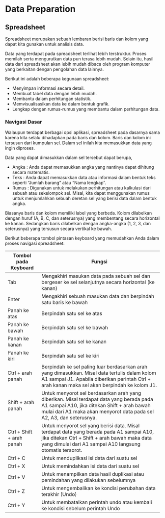# Data Preparation

## Spreadsheet

Spreadsheet merupakan sebuah lembaran berisi baris dan kolom yang dapat kita gunakan untuk analisis data.

Data yang terdapat pada spreadsheet terlihat lebih terstruktur. Proses memilah serta mengurutkan data pun terasa lebih mudah. Selain itu, hasil data dari spreadsheet akan lebih mudah dibaca oleh program komputer yang berkaitan dengan pengolahan data lainnya. 

Berikut ini adalah beberapa kegunaan spreadsheet:

* Menyimpan informasi secara detail.
* Membuat tabel data dengan lebih mudah.
* Membantu dalam perhitungan statistik.
* Memvisualisasikan data ke dalam bentuk grafik.
* Lengkap dengan rumus-rumus yang membantu dalam perhitungan data.

### Navigasi Dasar

Walaupun terdapat berbagai opsi aplikasi, spreadsheet pada dasarnya sama karena kita selalu dihadapkan pada baris dan kolom. Baris dan kolom ini tersusun dari kumpulan sel. Dalam sel inilah kita memasukkan data yang ingin diproses.

Data yang dapat dimasukkan dalam sel tersebut dapat berupa,

* Angka : Anda dapat memasukkan angka yang nantinya dapat dihitung secara matematis.
* Teks : Anda dapat memasukkan data atau informasi dalam bentuk teks seperti “Jumlah barang” atau “Nama lengkap”. 
* Rumus : Digunakan untuk melakukan perhitungan atau kalkulasi dari sebuah atau sekelompok sel. Misal, kita dapat menggunakan rumus untuk menjumlahkan sebuah deretan sel yang berisi data dalam bentuk angka.

Biasanya baris dan kolom memiliki label yang berbeda. Kolom dilabelkan dengan huruf (A, B, C, dan seterusnya) yang membentang secara horizontal ke kanan. Sedangkan baris dilabelkan dengan angka-angka (1, 2, 3, dan seterusnya) yang tersusun secara vertikal ke bawah. 

Berikut beberapa tombol pintasan keyboard yang memudahkan Anda dalam proses navigasi spreadsheet:

| Tombol pada Keyboard | Fungsi |
|----------------------|--------|
| Tab | Mengakhiri masukan data pada sebuah sel dan bergeser ke sel selanjutnya secara horizontal (ke kanan) |
| Enter | Mengakhiri sebuah masukan data dan berpindah satu baris ke bawah |
| Panah ke atas | Berpindah satu sel ke atas |
| Panah ke bawah | Berpindah satu sel ke bawah |
| Panah ke kanan | Berpindah satu sel ke kanan |
| Panah ke kiri | Berpindah satu sel ke kiri |
| Ctrl + arah panah | Berpindah ke sel paling luar berdasarkan arah yang dimasukkan. Misal data tertulis dalam kolom A1 sampai J1. Apabila diberikan perintah Ctrl + arah kanan maka sel akan berpindah ke kolom J1. |
| Shift + arah panah | Untuk menyorot sel berdasarkan arah yang diberikan. Misal terdapat data yang berada pada A1 sampai A10, jika ditekan Shift + arah bawah mulai dari A1 maka akan menyorot data pada sel A2, A3, dan seterusnya. |
| Ctrl + Shift + arah panah | Untuk menyorot sel yang berisi data. Misal terdapat data yang berada pada A1 sampai A10, jika ditekan Ctrl + Shift + arah bawah maka data yang dimulai dari A1 sampai A10 langsung otomatis tersorot. |
| Ctrl + C | Untuk menduplikasi isi data dari suatu sel |
| Ctrl + X | Untuk memindahkan isi data dari suatu sel |
| Ctrl + V | Untuk menampilkan data hasil duplikasi atau pemindahan yang dilakukan sebelumnya |
| Ctrl + Z | Untuk mengembalikan ke kondisi perubahan data terakhir (Undo) |
| Ctrl + Y | Untuk membatalkan perintah undo atau kembali ke kondisi sebelum perintah Undo |